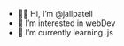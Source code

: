 - 🐱‍👤 Hi, I’m @jallpatell
- 👀 I’m interested in webDev
- 🌱 I’m currently learning .js
  

<!---
jallpatell/jallpatell is a ✨ special ✨ repository because its `README.md` (this file) appears on your GitHub profile.
You can click the Preview link to take a look at your changes.
--->
